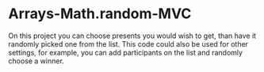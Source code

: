 # Arrays-Math.random-MVC
On this project you can choose presents you would wish to get, than have it randomly picked one from the list. This code could also be used for other settings, for example, you can add participants on the list and randomly choose a winner.
